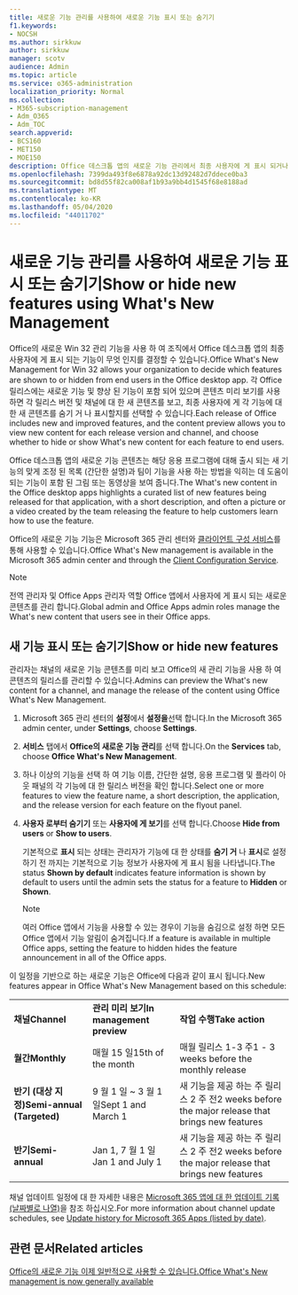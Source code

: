 ```yaml
---
title: 새로운 기능 관리를 사용하여 새로운 기능 표시 또는 숨기기
f1.keywords:
- NOCSH
ms.author: sirkkuw
author: sirkkuw
manager: scotv
audience: Admin
ms.topic: article
ms.service: o365-administration
localization_priority: Normal
ms.collection:
- M365-subscription-management
- Adm_O365
- Adm_TOC
search.appverid:
- BCS160
- MET150
- MOE150
description: Office 데스크톱 앱의 새로운 기능 관리에서 최종 사용자에 게 표시 되거나 숨겨진 기능과 새 콘텐츠를 볼 것인지 여부를 결정 합니다.
ms.openlocfilehash: 7399da493f8e6878a92dc13d92482d7ddece0ba3
ms.sourcegitcommit: bd8d55f82ca008af1b93a9bb4d1545f68e8188ad
ms.translationtype: MT
ms.contentlocale: ko-KR
ms.lasthandoff: 05/04/2020
ms.locfileid: "44011702"
---
```

# <a name="show-or-hide-new-features-using-whats-new-management"></a><span data-ttu-id="6bc85-103">새로운 기능 관리를 사용하여 새로운 기능 표시 또는 숨기기</span><span class="sxs-lookup"><span data-stu-id="6bc85-103">Show or hide new features using What's New Management</span></span>

<span data-ttu-id="6bc85-104">Office의 새로운 Win 32 관리 기능을 사용 하 여 조직에서 Office 데스크톱 앱의 최종 사용자에 게 표시 되는 기능이 무엇 인지를 결정할 수 있습니다.</span><span class="sxs-lookup"><span data-stu-id="6bc85-104">Office What's New Management for Win 32 allows your organization to decide which features are shown to or hidden from end users in the Office desktop app.</span></span> <span data-ttu-id="6bc85-105">각 Office 릴리스에는 새로운 기능 및 향상 된 기능이 포함 되어 있으며 콘텐츠 미리 보기를 사용 하면 각 릴리스 버전 및 채널에 대 한 새 콘텐츠를 보고, 최종 사용자에 게 각 기능에 대 한 새 콘텐츠를 숨기 거 나 표시할지를 선택할 수 있습니다.</span><span class="sxs-lookup"><span data-stu-id="6bc85-105">Each release of Office includes new and improved features, and the content preview allows you to view new content for each release version and channel, and choose whether to hide or show What's new content for each feature to end users.</span></span> 

<span data-ttu-id="6bc85-106">Office 데스크톱 앱의 새로운 기능 콘텐츠는 해당 응용 프로그램에 대해 출시 되는 새 기능의 맞게 조정 된 목록 (간단한 설명)과 팀이 기능을 사용 하는 방법을 익히는 데 도움이 되는 기능이 포함 된 그림 또는 동영상을 보여 줍니다.</span><span class="sxs-lookup"><span data-stu-id="6bc85-106">The What's new content in the Office desktop apps highlights a curated list of new features being released for that application, with a short description, and often a picture or a video created by the team releasing the feature to help customers learn how to use the feature.</span></span> 

<span data-ttu-id="6bc85-107">Office의 새로운 기능 기능은 Microsoft 365 관리 센터와 [클라이언트 구성 서비스](https://config.office.com)를 통해 사용할 수 있습니다.</span><span class="sxs-lookup"><span data-stu-id="6bc85-107">Office What's New management is available in the Microsoft 365 admin center and through the [Client Configuration Service](https://config.office.com).</span></span>

> [!NOTE]
> <span data-ttu-id="6bc85-108">전역 관리자 및 Office Apps 관리자 역할 Office 앱에서 사용자에 게 표시 되는 새로운 콘텐츠를 관리 합니다.</span><span class="sxs-lookup"><span data-stu-id="6bc85-108">Global admin and Office Apps admin roles manage the What's new content that users see in their Office apps.</span></span>

##  <a name="show-or-hide-new-features"></a><span data-ttu-id="6bc85-109">새 기능 표시 또는 숨기기</span><span class="sxs-lookup"><span data-stu-id="6bc85-109">Show or hide new features</span></span> 

<span data-ttu-id="6bc85-110">관리자는 채널의 새로운 기능 콘텐츠를 미리 보고 Office의 새 관리 기능을 사용 하 여 콘텐츠의 릴리스를 관리할 수 있습니다.</span><span class="sxs-lookup"><span data-stu-id="6bc85-110">Admins can preview the What's new content for a channel, and manage the release of the content using Office What's New Management.</span></span>

1. <span data-ttu-id="6bc85-111">Microsoft 365 관리 센터의 **설정**에서 **설정을**선택 합니다.</span><span class="sxs-lookup"><span data-stu-id="6bc85-111">In the Microsoft 365 admin center, under **Settings**, choose **Settings**.</span></span>

2. <span data-ttu-id="6bc85-112">**서비스** 탭에서 **Office의 새로운 기능 관리**를 선택 합니다.</span><span class="sxs-lookup"><span data-stu-id="6bc85-112">On the **Services** tab, choose **Office What's New Management**.</span></span>

3. <span data-ttu-id="6bc85-113">하나 이상의 기능을 선택 하 여 기능 이름, 간단한 설명, 응용 프로그램 및 플라이 아웃 패널의 각 기능에 대 한 릴리스 버전을 확인 합니다.</span><span class="sxs-lookup"><span data-stu-id="6bc85-113">Select one or more features to view the feature name, a short description, the application, and the release version for each feature on the flyout panel.</span></span>

4. <span data-ttu-id="6bc85-114">**사용자 로부터 숨기기** 또는 **사용자에 게 보기**를 선택 합니다.</span><span class="sxs-lookup"><span data-stu-id="6bc85-114">Choose **Hide from users** or **Show to users**.</span></span>  

    <span data-ttu-id="6bc85-115">기본적으로 **표시** 되는 상태는 관리자가 기능에 대 한 상태를 **숨기 거** 나 **표시**로 설정 하기 전 까지는 기본적으로 기능 정보가 사용자에 게 표시 됨을 나타냅니다.</span><span class="sxs-lookup"><span data-stu-id="6bc85-115">The status **Shown by default** indicates feature information is shown by default to users until the admin sets the status for a feature to **Hidden** or **Shown**.</span></span>  

    > [!NOTE]
    > <span data-ttu-id="6bc85-116">여러 Office 앱에서 기능을 사용할 수 있는 경우이 기능을 숨김으로 설정 하면 모든 Office 앱에서 기능 알림이 숨겨집니다.</span><span class="sxs-lookup"><span data-stu-id="6bc85-116">If a feature is available in multiple Office apps, setting the feature to hidden hides the feature announcement in all of the Office apps.</span></span>

<span data-ttu-id="6bc85-117">이 일정을 기반으로 하는 새로운 기능은 Office에 다음과 같이 표시 됩니다.</span><span class="sxs-lookup"><span data-stu-id="6bc85-117">New features appear in Office What's New Management based on this schedule:</span></span>

||||
|:-----|:-----|:-----|
|<span data-ttu-id="6bc85-118">**채널**</span><span class="sxs-lookup"><span data-stu-id="6bc85-118">**Channel**</span></span> <br/> |<span data-ttu-id="6bc85-119">**관리 미리 보기**</span><span class="sxs-lookup"><span data-stu-id="6bc85-119">**In management preview**</span></span> <br/> |<span data-ttu-id="6bc85-120">**작업 수행**</span><span class="sxs-lookup"><span data-stu-id="6bc85-120">**Take action**</span></span> <br/> |
|<span data-ttu-id="6bc85-121">**월간**</span><span class="sxs-lookup"><span data-stu-id="6bc85-121">**Monthly**</span></span> <br/> |<span data-ttu-id="6bc85-122">매월 15 일</span><span class="sxs-lookup"><span data-stu-id="6bc85-122">15th of the month</span></span>  <br/> |<span data-ttu-id="6bc85-123">매월 릴리스 1-3 주</span><span class="sxs-lookup"><span data-stu-id="6bc85-123">1 - 3 weeks before the monthly release</span></span> <br/> |
|<span data-ttu-id="6bc85-124">**반기 (대상 지정)**</span><span class="sxs-lookup"><span data-stu-id="6bc85-124">**Semi-annual (Targeted)**</span></span> <br/> |<span data-ttu-id="6bc85-125">9 월 1 일 ~ 3 월 1 일</span><span class="sxs-lookup"><span data-stu-id="6bc85-125">Sept 1 and March 1</span></span> <br/> | <span data-ttu-id="6bc85-126">새 기능을 제공 하는 주 릴리스 2 주 전</span><span class="sxs-lookup"><span data-stu-id="6bc85-126">2 weeks before the major release that brings new features</span></span>
|<span data-ttu-id="6bc85-127">**반기**</span><span class="sxs-lookup"><span data-stu-id="6bc85-127">**Semi-annual**</span></span> <br/> |<span data-ttu-id="6bc85-128">Jan 1, 7 월 1 일</span><span class="sxs-lookup"><span data-stu-id="6bc85-128">Jan 1 and July 1</span></span> <br/> | <span data-ttu-id="6bc85-129">새 기능을 제공 하는 주 릴리스 2 주 전</span><span class="sxs-lookup"><span data-stu-id="6bc85-129">2 weeks before the major release that brings new features</span></span><br/> |

<span data-ttu-id="6bc85-130">채널 업데이트 일정에 대 한 자세한 내용은 [Microsoft 365 앱에 대 한 업데이트 기록 (날짜별로 나열)](https://docs.microsoft.com/officeupdates/update-history-office365-proplus-by-date)을 참조 하십시오.</span><span class="sxs-lookup"><span data-stu-id="6bc85-130">For more information about channel update schedules, see [Update history for Microsoft 365 Apps (listed by date)](https://docs.microsoft.com/officeupdates/update-history-office365-proplus-by-date).</span></span>

## <a name="related-articles"></a><span data-ttu-id="6bc85-131">관련 문서</span><span class="sxs-lookup"><span data-stu-id="6bc85-131">Related articles</span></span>

[<span data-ttu-id="6bc85-132">Office의 새로운 기능 이제 일반적으로 사용할 수 있습니다.</span><span class="sxs-lookup"><span data-stu-id="6bc85-132">Office What's New management is now generally available</span></span>](https://techcommunity.microsoft.com/t5/microsoft-365-blog/office-what-s-new-management-is-now-generally-available/ba-p/1179954)